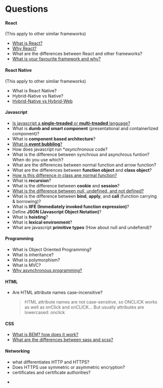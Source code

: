 # Questions

#### React

(This apply to other similar frameworks)

- [What is React?](./framework/REACT.md)
- [Why React?](./framework/REACT.md)
- What are the differences between React and other frameworks?
- [What is your favourite framework and why?](./framework/REACT.md)

#### React Native

(This apply to other similar frameworks)

- What is React Native?
- Hybrid-Native vs Native?
- [Hybrid-Native vs Hybrid-Web](https://ionicframework.com/resources/articles/ionic-vs-react-native-a-comparison-guide)

#### Javascript

- [Is javascript a **single-treaded** or **multi-treaded** language?](https://dev.to/steelvoltage/if-javascript-is-single-threaded-how-is-it-asynchronous-56gd?fbclid=IwAR38n2s4mstj5G52SGQyjQ2LpNPl-xB2bYmGlmZz_2097HAQlI5dOqWIJm0)
- What is **dumb and smart component** (presentational and containerlized component)?
- What is **component based architecture**?
- [What is **event bubbling**?](https://javascript.info/bubbling-and-capturing#bubbling)
- How does javascript run \*_asynchronous_ code?
- What is the difference between synchrous and asynchrous funtion? When do you use which?
- What are the differences between normal function and arrow function?
- What are the differences between **function object** and **class object**?
- [How is this difference in class ane normal function?](https://www.debuggr.io/js-this-in-depth/#the-quiz)
- What is **recursion**?
- What is the difference between **cookie** and **session**?
- [What is the difference between null, undefined, and not defined?](.js/implementations/difference_null_undefined_notdefined.js)
- What is the difference between **bind**, **apply**, and **call** (function carrying & borrowing)?
- What is **IIFE (Immediately invoked function expression)**?
- Define **JSON (Javascript Object Notation)**?
- What is **hoisting**?
- What is **lexical environment**?
- What are javascript **primitive types** (How about null and undefiend)?

#### Programming

- What is Object Oriented Programming?
- What is inheritance?
- What is polymorphism?
- What is MVC?
- [Why asynchronous programming?](https://nodesource.com/blog/why-asynchronous)

#### HTML

- Are HTML attribute names case-incensitive?
  > HTML attribute names are not case-sensitive, so ONCLICK works as well as onClick and onCLICK… But usually attributes are lowercased: onclick

#### CSS

- [What is BEM? how does it work?](./css/BEM.md)
- [What are the differences between sass and scss?](./css/DIFF_SASS_SCSS.md)

#### Networking

- what differentiates HTTP and HTTPS?
- Does HTTPS use symmetric or asymmetric encryption?
- certificates and certificate authorities?

*
